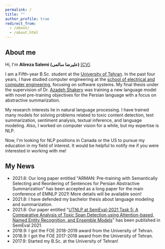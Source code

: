 ```yaml
---
permalink: /
title: ""
author_profile: true
redirect_from:
  - /about/
  - /about.html
---
```


## About me
Hi, I'm __Alireza Salemi (علیرضا سالمی)__ [\[CV\]](https://alirezasalemi7.github.io/files/myCV.pdf).

I am a Fifth-year B.Sc. student at the [University of Tehran](https://ut.ac.ir/en). In the past four years, I have studied computer engineering at the [school of electrical and computer engineering](https://ece.ut.ac.ir/en/ece), focusing on software systems. My final thesis under the supervision of Dr. [Azadeh Shakery](https://ece.ut.ac.ir/en/~shakery) was training a new language model with novel pre-training objectives for the Persian language with a focus on abstractive summarization.

My research interests lie in natural language processing. I have trained many models for solving problems related to toxic content detection, text summarization, sentiment analysis, textual inference, and language modeling. Also, I worked on computer vision for a while, but my expertise is NLP.

Now, I'm looking for NLP positions in Canada or the US to pursue my education in my field of interest. It would be helpful to notify me if you were interested in working with me!  

## My News
- 2021.8: Our long paper entitled "ARMAN: Pre-training with Semantically Selecting and Reordering of Sentences for Persian Abstractive Summarization" has been accepted as a long paper for the main conference of EMNLP 2021! More details will be available soon!
- 2021.8: I have defended my bachelor thesis about language modeling and summarization.
- 2021.8: Our paper entitled "[UTNLP at SemEval-2021 Task 5: A Comparative Analysis of Toxic Span Detection using Attention-based, Named Entity Recognition, and Ensemble Models](https://aclanthology.org/2021.semeval-1.136/)" has been published in SemEval 2021.
- 2019.9: I got the FOE 2018-2019 award from the University of Tehran. 
- 2018.9: I got the FOE 2017-2018 award from the University of Tehran.
- 2017.9: Started my B.Sc. at the University of Tehran!   
